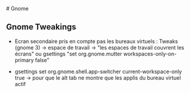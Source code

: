 # Gnome

## Gnome Tweakings 

- Ecran secondaire pris en compte pas les bureaux virtuels : Tweaks (gnome 3) -> espace de travail -> "les espaces de travail couvrent les écrans"
ou gsettings "set org.gnome.mutter workspaces-only-on-primary false"

- gsettings set org.gnome.shell.app-switcher current-workspace-only true -> pour que le alt tab ne montre que les applis du bureau virtuel actif